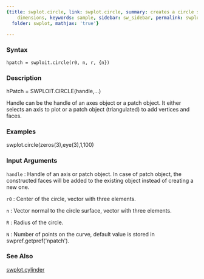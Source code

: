 ```yaml
---
{title: swplot.circle, link: swplot.circle, summary: creates a circle surface in 3
    dimensions, keywords: sample, sidebar: sw_sidebar, permalink: swplot_circle.html,
  folder: swplot, mathjax: 'true'}

---
```


### Syntax

`hpatch = swploit.circle(r0, n, r, {n})`

### Description

hPatch = SWPLOIT.CIRCLE(handle,...)
 
Handle can be the handle of an axes object or a patch object. It either
selects an axis to plot or a patch object (triangulated) to add vertices
and faces.
 

### Examples

swplot.circle(zeros(3),eye(3),1,100)

### Input Arguments

`handle`
: Handle of an axis or patch object. In case of patch object, the
  constructed faces will be added to the existing object instead
  of creating a new one.

`r0`
: Center of the circle, vector with three elements.

`n`
: Vector normal to the circle surface, vector with three elements.

`R`
: Radius of the circle.

`N`
: Number of points on the curve, default value is stored in
  swpref.getpref('npatch').

### See Also

[swplot.cylinder](swplot_cylinder.html)

